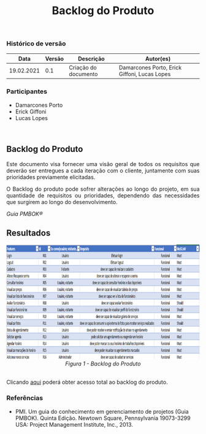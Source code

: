 # <center> Backlog do Produto
<br>

### Histórico de versão
|Data | Versão | Descrição | Autor(es)
| -- | -- | -- | -- |
| 19.02.2021 | 0.1 | Criação do documento |Damarcones Porto, Erick Giffoni, Lucas Lopes |


### Participantes
 
* Damarcones Porto
* Erick Giffoni
* Lucas Lopes

<br>

## Backlog do Produto

<p align="justify"> Este documento visa fornecer uma visão geral de todos os requisitos que deverão ser entregues a cada iteração com o cliente, juntamente com suas prioridades previamente elicitadas. </p>
<p align="justify"> O Backlog do produto pode sofrer alterações ao longo do projeto, em sua quantidade de requisitos ou prioridades, dependendo das necessidades que surgirem ao longo do desenvolvimento.</p>

<p align="justify"><em>Guia PMBOK®</em></p>

## Resultados

<div class="toolgrid">
  <div>
        <center><img height="300px" src="../../img/backlog.png"> 
    </div>
    <figcaption><center><i>Figura 1 - Backlog do Produto</i></figcaption>
</div>
</br>

<p align="justify">Clicando <a href="https://unbbr-my.sharepoint.com/:x:/g/personal/160010900_aluno_unb_br/Eea6y2lBg5JNsYOFCixjV-EBNsIvHbydsIerfE4-7VGEGw?e=Yxa6c2">aqui</a> poderá obter acesso total ao backlog do produto.</p>

### Referências

- PMI. Um guia do conhecimento em gerenciamento de projetos (Guia PMBOK). Quinta Edição. Newtown Square, Pennsylvania 19073-3299 USA: Project Management Institute, Inc., 2013.